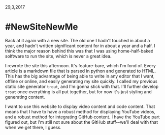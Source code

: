 29,3,2017
# #NewSiteNewMe
Back at it again with a new site. The old one I hadn't touched in about a year, and hadn't written significant content for in about a year and a half. I think the major reason behind this was that I was using home-half-baked solftware to run the site, which is never a great idea.

I rewrote the site this afternoon. It's feature-bare, which I'm fond of. Every article is a markdown file that is parsed in python and generated to HTML. This has the big advantage of being able to write in any editor that I want, offline or online, and easily generating my site quickly. I called my previous static site generator `trout`, and I'm gonna stick with that. I'll further develop `trout` once everything is all put together, but for now it's just styling and generating content.

I want to use this website to display video content and code content. That means that I have to have a robust method for displaying YouTube videos, and a robust method for integrating GitHub content. I have the YouTube part figured out, but I'm still not sure about the GitHub stuff--we'll deal with that when we get there, I guess.
